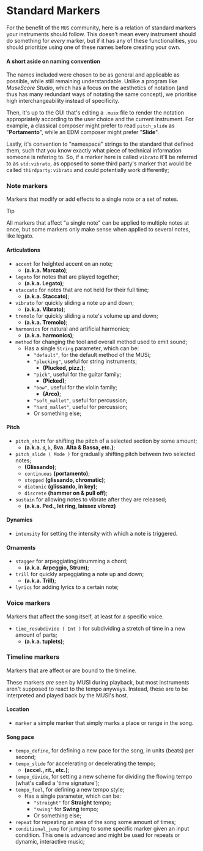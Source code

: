 # Standard Markers

For the benefit of the `MUS` community, here is a relation of standard markers your instruments should follow.
This doesn't mean every instrument should do something for _every_ marker, but if it has any of these functionalities,
you should prioritize using one of these names before creating your own.

#### A short aside on naming convention

The names included were chosen to be as general and applicable as possible, while still remaining understandable. Unlike a program like _MuseScore Studio_, which has a focus on the aesthetics of notation (and thus has many redundant ways of notating the same concept), we prioritise high interchangeability instead of specificity.

Then, it's up to the GUI that's editing a `.musx` file to render the notation appropriately according to the user choice and the current instrument. For example, a classical composer might prefer to read `pitch_slide` as "**Portamento**", while an EDM composer might prefer "**Slide**".

Lastly, it's convention to "namespace" strings to the standard that defined them, such that you know exactly what piece of technical information someone is refering to. So, if a marker here is called `vibrato` it'll be referred to as `std:vibrato`, as opposed to some third party's marker that would be called `thirdparty:vibrato` and could potentially work differently;

### Note markers

Markers that modify or add effects to a single note or a set of notes.

> [!TIP]
> All markers that affect "a single note" can be applied to multiple notes at once, but some markers only make sense when applied to several notes, like legato.

#### Articulations
- `accent` for heighted accent on an note;
    - **(a.k.a. Marcato)**;
- `legato` for notes that are played together;
    - **(a.k.a. Legato)**;
- `staccato` for notes that are not held for their full time;
    - **(a.k.a. Staccato)**; 
- `vibrato` for quickly sliding a note up and down;
    - **(a.k.a. Vibrato)**;
- `tremolo` for quickly sliding a note's volume up and down;
    - **(a.k.a. Tremolo)**;
- `harmonics` for natural and artificial harmonics;
    - **(a.k.a. harmonics)**;
- `method` for changing the tool and overall method used to emit sound;
    - Has a single `String` parameter, which can be:
        - `"default"`, for the default method of the MUSi;
        - `"plucking"`, useful for string instruments;
            - **(Plucked, pizz.)**;
        - `"pick"`, useful for the guitar family;
            - **(Picked)**;
        - `"bow"`, useful for the violin family;
            - **(Arco)**;
        - `"soft_mallet"`, useful for percussion;
        - `"hard_mallet"`, useful for percussion;
        - Or something else;

#### Pitch
- `pitch_shift` for shifting the pitch of a selected section by some amount;
    - **(a.k.a. ♯, ♭, 8va. Alta & Bassa, etc.)**;
- `pitch_slide ( Mode )` for gradually shifting pitch between two selected notes;
    - **(Glissando)**;
    - `continuous` **(portamento)**;
    - `stepped` **(glissando, chromatic)**;
    - `diatonic` **(glissando, in key)**;
    - `discrete` **(hammer on & pull off)**;
- `sustain` for allowing notes to vibrate after they are released;
    - **(a.k.a. Ped., let ring, laissez vibrez)**

#### Dynamics
- `intensity` for setting the intensity with which a note is triggered.

#### Ornaments
- `stagger` for arpeggiating/strumming a chord;
    - **(a.k.a. Arpeggio, Strum)**;
- `trill` for quickly arpeggiating a note up and down;
    - **(a.k.a. Trill)**;
- `lyrics` for adding lyrics to a certain note;

### Voice markers

Markers that affect the song itself, at least for a specific voice.

- `time_resubdivide ( Int )` for subdividing a stretch of time in a new amount of parts;
    - **(a.k.a. tuplets)**;

### Timeline markers

Markers that are affect or are bound to the timeline.

These markers _are_ seen by MUSI during playback, but most instruments aren't supposed to react to the tempo anyways. Instead, these are to be interpreted and played back by the MUSI's host.

#### Location
- `marker` a simple marker that simply marks a place or range in the song.

#### Song pace
- `tempo_define`, for defining a new pace for the song, in units (beats) per second;
- `tempo_slide` for accelerating or decelerating the tempo;
    - **(accel., rit., etc.)**;
- `tempo_divide`, for setting a new scheme for dividing the flowing tempo (what's called a 'time signature');
- `tempo_feel`, for defining a new tempo style;
    - Has a single parameter, which can be:
        - `"straight"` for **Straight** tempo;
        - `"swing"` for **Swing** tempo;
        - Or something else;
- `repeat` for repeating an area of the song some amount of times;
- `conditional_jump` for jumping to some specific marker given an input condition. This one is advanced and might be used for repeats or dynamic, interactive music;